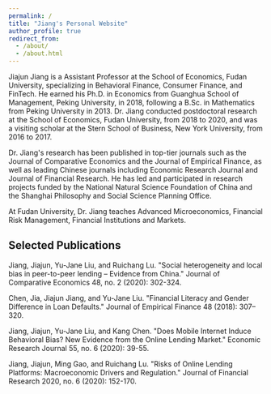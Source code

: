 ```yaml
---
permalink: /
title: "Jiang's Personal Website"
author_profile: true
redirect_from: 
  - /about/
  - /about.html
---
```


Jiajun Jiang is a Assistant Professor at the School of Economics, Fudan University, specializing in Behavioral Finance, Consumer Finance, and FinTech. He earned his Ph.D. in Economics from Guanghua School of Management, Peking University, in 2018, following a B.Sc. in Mathematics from Peking University in 2013. Dr. Jiang conducted postdoctoral research at the School of Economics, Fudan University, from 2018 to 2020, and was a visiting scholar at the Stern School of Business, New York University, from 2016 to 2017.

Dr. Jiang's research has been published in top-tier journals such as the Journal of Comparative Economics and the Journal of Empirical Finance, as well as leading Chinese journals including Economic Research Journal and Journal of Financial Research. He has led and participated in research projects funded by the National Natural Science Foundation of China and the Shanghai Philosophy and Social Science Planning Office.

At Fudan University, Dr. Jiang teaches Advanced Microeconomics, Financial Risk Management, Financial Institutions and Markets.

Selected Publications
-------

Jiang, Jiajun, Yu-Jane Liu, and Ruichang Lu. "Social heterogeneity and local bias in peer-to-peer lending – Evidence from China." Journal of Comparative Economics 48, no. 2 (2020): 302-324.

Chen, Jia, Jiajun Jiang, and Yu-Jane Liu. "Financial Literacy and Gender Difference in Loan Defaults." Journal of Empirical Finance 48 (2018): 307–320.

Jiang, Jiajun, Yu-Jane Liu, and Kang Chen. "Does Mobile Internet Induce Behavioral Bias? New Evidence from the Online Lending Market." Economic Research Journal 55, no. 6 (2020): 39-55.

Jiang, Jiajun, Ming Gao, and Ruichang Lu. "Risks of Online Lending Platforms: Macroeconomic Drivers and Regulation." Journal of Financial Research 2020, no. 6 (2020): 152-170.